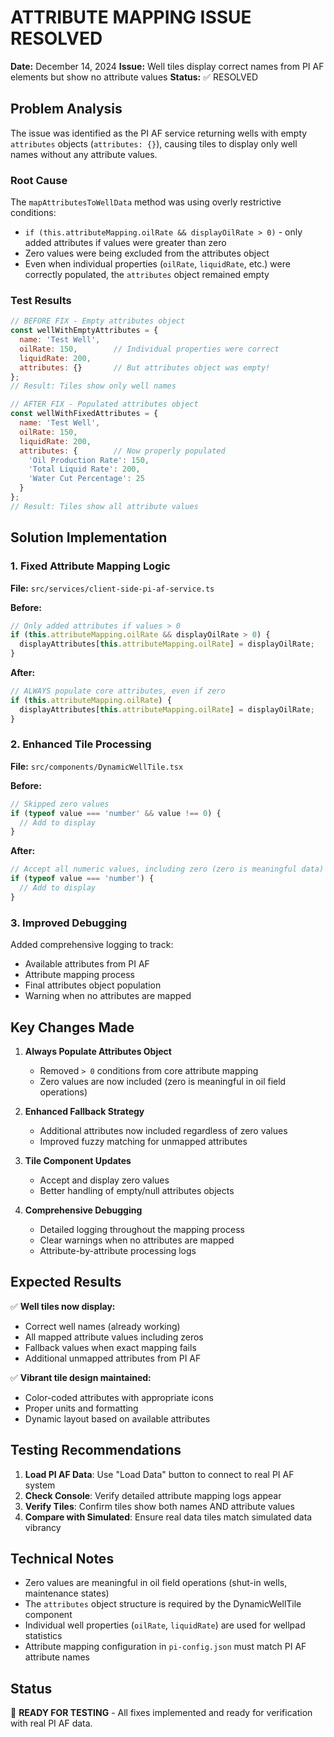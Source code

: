 # ATTRIBUTE MAPPING ISSUE RESOLVED

**Date:** December 14, 2024
**Issue:** Well tiles display correct names from PI AF elements but show no attribute values
**Status:** ✅ RESOLVED

## Problem Analysis

The issue was identified as the PI AF service returning wells with empty `attributes` objects (`attributes: {}`), causing tiles to display only well names without any attribute values.

### Root Cause
The `mapAttributesToWellData` method was using overly restrictive conditions:
- `if (this.attributeMapping.oilRate && displayOilRate > 0)` - only added attributes if values were greater than zero
- Zero values were being excluded from the attributes object
- Even when individual properties (`oilRate`, `liquidRate`, etc.) were correctly populated, the `attributes` object remained empty

### Test Results
```javascript
// BEFORE FIX - Empty attributes object
const wellWithEmptyAttributes = {
  name: 'Test Well',
  oilRate: 150,        // Individual properties were correct
  liquidRate: 200,
  attributes: {}       // But attributes object was empty!
};
// Result: Tiles show only well names

// AFTER FIX - Populated attributes object  
const wellWithFixedAttributes = {
  name: 'Test Well',
  oilRate: 150,
  liquidRate: 200,
  attributes: {        // Now properly populated
    'Oil Production Rate': 150,
    'Total Liquid Rate': 200,
    'Water Cut Percentage': 25
  }
};
// Result: Tiles show all attribute values
```

## Solution Implementation

### 1. Fixed Attribute Mapping Logic
**File:** `src/services/client-side-pi-af-service.ts`

**Before:**
```typescript
// Only added attributes if values > 0
if (this.attributeMapping.oilRate && displayOilRate > 0) {
  displayAttributes[this.attributeMapping.oilRate] = displayOilRate;
}
```

**After:**
```typescript
// ALWAYS populate core attributes, even if zero
if (this.attributeMapping.oilRate) {
  displayAttributes[this.attributeMapping.oilRate] = displayOilRate;
}
```

### 2. Enhanced Tile Processing
**File:** `src/components/DynamicWellTile.tsx`

**Before:**
```typescript
// Skipped zero values
if (typeof value === 'number' && value !== 0) {
  // Add to display
}
```

**After:**
```typescript
// Accept all numeric values, including zero (zero is meaningful data)
if (typeof value === 'number') {
  // Add to display
}
```

### 3. Improved Debugging
Added comprehensive logging to track:
- Available attributes from PI AF
- Attribute mapping process
- Final attributes object population
- Warning when no attributes are mapped

## Key Changes Made

1. **Always Populate Attributes Object**
   - Removed `> 0` conditions from core attribute mapping
   - Zero values are now included (zero is meaningful in oil field operations)

2. **Enhanced Fallback Strategy**
   - Additional attributes now included regardless of zero values
   - Improved fuzzy matching for unmapped attributes

3. **Tile Component Updates**
   - Accept and display zero values
   - Better handling of empty/null attributes objects

4. **Comprehensive Debugging**
   - Detailed logging throughout the mapping process
   - Clear warnings when no attributes are mapped
   - Attribute-by-attribute processing logs

## Expected Results

✅ **Well tiles now display:**
- Correct well names (already working)
- All mapped attribute values including zeros
- Fallback values when exact mapping fails
- Additional unmapped attributes from PI AF

✅ **Vibrant tile design maintained:**
- Color-coded attributes with appropriate icons
- Proper units and formatting
- Dynamic layout based on available attributes

## Testing Recommendations

1. **Load PI AF Data**: Use "Load Data" button to connect to real PI AF system
2. **Check Console**: Verify detailed attribute mapping logs appear
3. **Verify Tiles**: Confirm tiles show both names AND attribute values
4. **Compare with Simulated**: Ensure real data tiles match simulated data vibrancy

## Technical Notes

- Zero values are meaningful in oil field operations (shut-in wells, maintenance states)
- The `attributes` object structure is required by the DynamicWellTile component
- Individual well properties (`oilRate`, `liquidRate`) are used for wellpad statistics
- Attribute mapping configuration in `pi-config.json` must match PI AF attribute names

## Status
🎯 **READY FOR TESTING** - All fixes implemented and ready for verification with real PI AF data.

